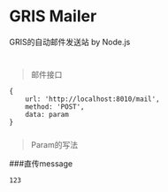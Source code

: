 # GRIS Mailer
GRIS的自动邮件发送站 by Node.js
#

>邮件接口
```
{
    url: 'http://localhost:8010/mail',
    method: 'POST',
    data: param
}
```
###

>Param的写法


###直传message
```
123
```
